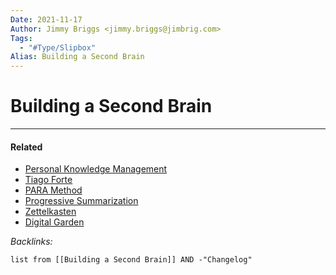 ```yaml
---
Date: 2021-11-17
Author: Jimmy Briggs <jimmy.briggs@jimbrig.com>
Tags:
  - "#Type/Slipbox"
Alias: Building a Second Brain
---
```


# Building a Second Brain

---

#### Related

* [Personal Knowledge Management](../MOCs/Personal%20Knowledge%20Management.md)
* [Tiago Forte](../People/Tiago%20Forte.md)
* [PARA Method](PARA%20Method.md)
* [Progressive Summarization](Progressive%20Summarization.md)
* [Zettelkasten](Zettelkasten.md)
* [Digital Garden](Digital%20Garden.md)

*Backlinks:*

````dataview
list from [[Building a Second Brain]] AND -"Changelog"
````
